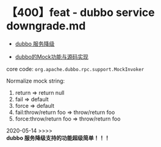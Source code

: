 # 【400】feat - dubbo service downgrade.md

+ [dubbo 服务降级](http://dubbo.apache.org/zh-cn/docs/user/demos/service-downgrade.html)

- [dubbo的Mock功能与源码实现](https://www.jianshu.com/p/ce8de35986c)

core code: `org.apache.dubbo.rpc.support.MockInvoker`

Normalize mock string:
<ol>
<li>return => return null</li>
<li>fail => default</li>
<li>force => default</li>
<li>fail:throw/return foo => throw/return foo</li>
<li>force:throw/return foo => throw/return foo</li>
</ol>

2020-05-14 >>>>  
**dubbo 服务降级支持的功能超级简单！！！**